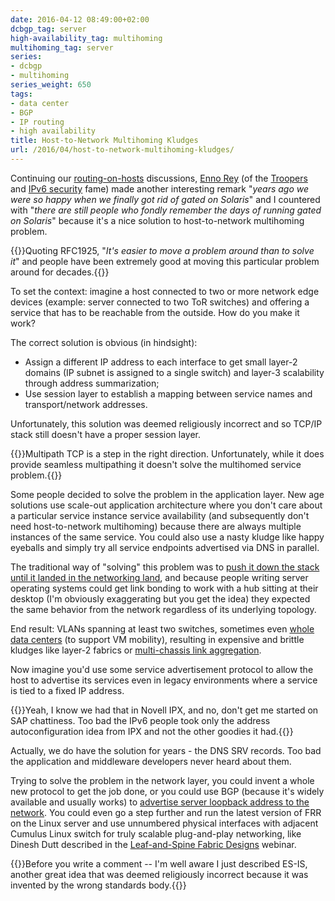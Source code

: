 ```yaml
---
date: 2016-04-12 08:49:00+02:00
dcbgp_tag: server
high-availability_tag: multihoming
multihoming_tag: server
series:
- dcbgp
- multihoming
series_weight: 650
tags:
- data center
- BGP
- IP routing
- high availability
title: Host-to-Network Multihoming Kludges
url: /2016/04/host-to-network-multihoming-kludges/
---
```

Continuing our [routing-on-hosts](/2016/03/sysadmins-shouldnt-be-involved-with/) discussions, [Enno Rey](https://twitter.com/Enno_Insinuator) (of the [Troopers](https://www.troopers.de/troopers16/) and [IPv6 security](https://www.insinuator.net/tag/ipv6/) fame) made another interesting remark "*years ago we were so happy when we finally got rid of gated on Solaris*" and I countered with "*there are still people who fondly remember the days of running gated on Solaris*" because it's a nice solution to host-to-network multihoming problem.

{{<note info>}}Quoting RFC1925, "*It's easier to move a problem around than to solve it*" and people have been extremely good at moving this particular problem around for decades.{{</note>}}
<!--more-->
To set the context: imagine a host connected to two or more network edge devices (example: server connected to two ToR switches) and offering a service that has to be reachable from the outside. How do you make it work?

The correct solution is obvious (in hindsight):

-   Assign a different IP address to each interface to get small layer-2 domains (IP subnet is assigned to a single switch) and layer-3 scalability through address summarization;
-   Use session layer to establish a mapping between service names and transport/network addresses.

Unfortunately, this solution was deemed religiously incorrect and so TCP/IP stack still doesn't have a proper session layer.

{{<note info>}}Multipath TCP is a step in the right direction. Unfortunately, while it does provide seamless multipathing it doesn't solve the multihomed service problem.{{</note>}}

Some people decided to solve the problem in the application layer. New age solutions use scale-out application architecture where you don't care about a particular service instance service availability (and subsequently don't need host-to-network multihoming) because there are always multiple instances of the same service. You could also use a nasty kludge like happy eyeballs and simply try all service endpoints advertised via DNS in parallel.

The traditional way of "solving" this problem was to [push it down the stack until it landed in the networking land](/2013/04/this-is-what-makes-networking-so-complex/), and because people writing server operating systems could get link bonding to work with a hub sitting at their desktop (I'm obviously exaggerating but you get the idea) they expected the same behavior from the network regardless of its underlying topology.

End result: VLANs spanning at least two switches, sometimes even [whole data centers](/2012/05/layer-2-network-is-single-failure/) (to support VM mobility), resulting in expensive and brittle kludges like layer-2 fabrics or [multi-chassis link aggregation](/2010/10/multi-chassis-link-aggregation-basics/).

Now imagine you'd use some service advertisement protocol to allow the host to advertise its services even in legacy environments where a service is tied to a fixed IP address.

{{<note>}}Yeah, I know we had that in Novell IPX, and no, don't get me started on SAP chattiness. Too bad the IPv6 people took only the address autoconfiguration idea from IPX and not the other goodies it had.{{</note>}}

Actually, we do have the solution for years - the DNS SRV records. Too bad the application and middleware developers never heard about them.

Trying to solve the problem in the network layer, you could invent a whole new protocol to get the job done, or you could use BGP (because it's widely available and usually works) to [advertise server loopback address to the network](/2016/02/running-bgp-on-servers/). You could even go a step further and run the latest version of FRR on the Linux server and use unnumbered physical interfaces with adjacent Cumulus Linux switch for truly scalable plug-and-play networking, like Dinesh Dutt described in the [Leaf-and-Spine Fabric Designs](http://www.ipspace.net/Leaf-and-Spine_Fabric_Designs) webinar.

{{<note info>}}Before you write a comment -- I'm well aware I just described ES-IS, another great idea that was deemed religiously incorrect because it was invented by the wrong standards body.{{</note>}}
